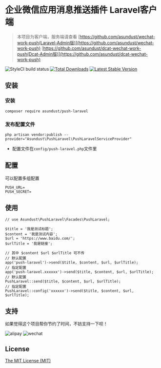 企业微信应用消息推送插件 Laravel客户端
======
> 本项目为客户端，服务端请查看
> [https://github.com/asundust/wechat-work-push(Laravel-Admin版)](https://github.com/asundust/wechat-work-push)
> [https://github.com/asundust/dcat-wechat-work-push(Dcat-Admin版)](https://github.com/asundust/dcat-wechat-work-push)

![StyleCI build status](https://github.styleci.io/repos/338733529/shield)
<a href="https://packagist.org/packages/asundust/push-laravel"><img src="https://img.shields.io/packagist/dt/asundust/push-laravel" alt="Total Downloads"></a>
<a href="https://packagist.org/packages/asundust/push-laravel"><img src="https://img.shields.io/packagist/v/asundust/push-laravel" alt="Latest Stable Version"></a>

## 安装

### 安装

```
composer require asundust/push-laravel
```

### 发布配置文件

```
php artisan vendor:publish --provider="Asundust\PushLaravel\PushLaravelServiceProvider"
```

- 配置文件在`config/push-laravel.php`文件里

## 配置

可以配置多组配置

```
PUSH_URL=
PUSH_SECRET=
```

## 使用

```
// use Asundust\PushLaravel\Facades\PushLaravel;

$title = '我是测试标题';
$content = '我是测试内容';
$url = 'https://www.baidu.com/';
$urlTitle = '我是链接';

// 其中 $content $url $urlTitle 可不传
// 默认配置
app('push-laravel')->send($title, $content, $url, $urlTitle);
// 指定配置
app('push-laravel.xxxxxx')->send($title, $content, $url, $urlTitle);
// 默认配置
PushLaravel::send($title, $content, $url, $urlTitle);
// 指定配置
PushLaravel::config('xxxxxx')->send($title, $content, $url, $urlTitle);
```

## 支持

如果觉得这个项目帮你节约了时间，不妨支持一下呗！

![alipay](https://user-images.githubusercontent.com/6573979/91679916-2c4df500-eb7c-11ea-98a7-ab740ddda77d.png)
![wechat](https://user-images.githubusercontent.com/6573979/91679913-2b1cc800-eb7c-11ea-8915-eb0eced94aee.png)

## License

[The MIT License (MIT)](https://opensource.org/licenses/MIT)